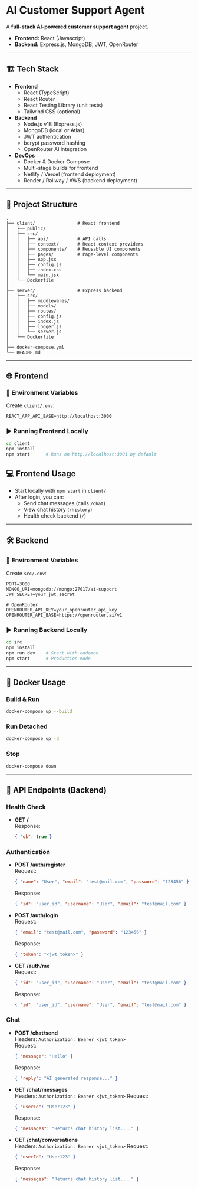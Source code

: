 # AI Customer Support Agent

A **full-stack AI-powered customer support agent** project.

- **Frontend:** React (Javascript)
- **Backend:** Express.js, MongoDB, JWT, OpenRouter

---

## 🏗️ Tech Stack

- **Frontend**
  - React (TypeScript)
  - React Router
  - React Testing Library (unit tests)
  - Tailwind CSS (optional)
- **Backend**
  - Node.js v18 (Express.js)
  - MongoDB (local or Atlas)
  - JWT authentication
  - bcrypt password hashing
  - OpenRouter AI integration
- **DevOps**
  - Docker & Docker Compose
  - Multi-stage builds for frontend
  - Netlify / Vercel (frontend deployment)
  - Render / Railway / AWS (backend deployment)

---

## 📁 Project Structure

```
.
├── client/                # React frontend
│   ├── public/
│   ├── src/
│   │   ├── api/           # API calls
│   │   ├── context/       # React context providers
│   │   ├── components/    # Reusable UI components
│   │   ├── pages/         # Page-level components
│   │   ├── App.jsx
│   │   ├── config.js
│   │   ├── index.css
│   │   └── main.jsx
│   └── Dockerfile
│
├── server/                # Express backend
│   ├── src/
│   │   ├── middlewares/
│   │   ├── models/
│   │   ├── routes/
│   │   ├── config.js
│   │   ├── index.js
│   │   ├── logger.js
│   │   └── server.js
│   └── Dockerfile
│
├── docker-compose.yml
└── README.md

```

---

## 🌐 Frontend

### 🔑 Environment Variables

Create `client/.env`:

```env
REACT_APP_API_BASE=http://localhost:3000
```

### ▶️ Running Frontend Locally

```sh
cd client
npm install
npm start      # Runs on http://localhost:3001 by default
```

## 💻 Frontend Usage

- Start locally with `npm start` in `client/`
- After login, you can:
  - Send chat messages (calls `/chat`)
  - View chat history (`/history`)
  - Health check backend (`/`)

---

## 🛠️ Backend

### 🔑 Environment Variables

Create `src/.env`:

```env
PORT=3000
MONGO_URI=mongodb://mongo:27017/ai-support
JWT_SECRET=your_jwt_secret

# OpenRouter
OPENROUTER_API_KEY=your_openrouter_api_key
OPENROUTER_API_BASE=https://openrouter.ai/v1
```

### ▶️ Running Backend Locally

```sh
cd src
npm install
npm run dev    # Start with nodemon
npm start      # Production mode
```

---

## 🐳 Docker Usage

### Build & Run

```sh
docker-compose up --build
```

### Run Detached

```sh
docker-compose up -d
```

### Stop

```sh
docker-compose down
```

---

## 📡 API Endpoints (Backend)

### Health Check

- **GET /**  
  Response:  
  ```json
  { "ok": true }
  ```

### Authentication

- **POST /auth/register**  
  Request:  
  ```json
  { "name": "User", "email": "test@mail.com", "password": "123456" }
  ```
  Response:  
  ```json
  { "id": "user_id", "username": "User", "email": "test@mail.com" }
  ```

- **POST /auth/login**  
  Request:  
  ```json
  { "email": "test@mail.com", "password": "123456" }
  ```
  Response:  
  ```json
  { "token": "<jwt_token>" }
  ```

- **GET /auth/me**  
  Request:  
  ```json
  { "id": "user_id", "username": "User", "email": "test@mail.com" }
  ```
  Response:  
  ```json
  { "id": "user_id", "username": "User", "email": "test@mail.com" }
  ```

### Chat

- **POST /chat/send**  
  Headers: `Authorization: Bearer <jwt_token>`  
  Request:  
  ```json
  { "message": "Hello" }
  ```
  Response:  
  ```json
  { "reply": "AI generated response..." }
  ```

- **GET /chat/messages**  
  Headers: `Authorization: Bearer <jwt_token>`
  Request:  
  ```json
  { "userId": "User123" }
  ```
  Response:  
  ```json
  { "messages": "Returns chat history list...." }
  ```

- **GET /chat/conversations**  
  Headers: `Authorization: Bearer <jwt_token>`
  Request:  
  ```json
  { "userId": "User123" }
  ```
  Response:  
  ```json
  { "messages": "Returns chat history list...." }
  ```

